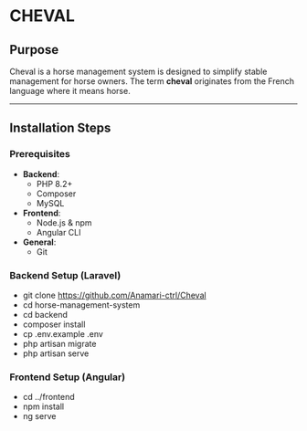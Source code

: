 # **CHEVAL**

## **Purpose**
Cheval is a horse management system is designed to simplify stable management for horse owners.
The term **cheval** originates from the French language where it means horse. 

---

## **Installation Steps**

### **Prerequisites**
- **Backend**:
  - PHP 8.2+
  - Composer
  - MySQL
- **Frontend**:
  - Node.js & npm
  - Angular CLI
- **General**:
  - Git

### **Backend Setup (Laravel)**
   - git clone <https://github.com/Anamari-ctrl/Cheval>
   - cd horse-management-system
   - cd backend
   - composer install
   - cp .env.example .env
   - php artisan migrate
   - php artisan serve

### **Frontend Setup (Angular)**
   - cd ../frontend
   - npm install 
   - ng serve





